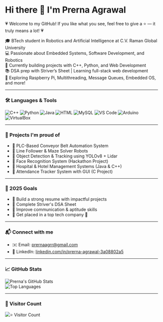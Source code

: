 # Hi there 👋 I'm Prerna Agrawal  
💗 Welcome to my GitHub! If you like what you see, feel free to give a ⭐ — it truly means a lot! 💗

🎓 BTech student in Robotics and Artificial Intelligence at C.V. Raman Global University  
💻 Passionate about Embedded Systems, Software Development, and Robotics  
🚀 Currently building projects with C++, Python, and Web Development  
📚 DSA prep with Striver’s Sheet | Learning full-stack web development  
🌱 Exploring Raspberry Pi, Multithreading, Message Queues, Embedded OS, and more!

---

### 🛠️ Languages & Tools
![C++](https://img.shields.io/badge/-C++-00599C?style=flat&logo=c%2B%2B)
![Python](https://img.shields.io/badge/-Python-3776AB?style=flat&logo=python)
![Java](https://img.shields.io/badge/-Java-007396?style=flat&logo=java)
![HTML](https://img.shields.io/badge/-HTML5-E34F26?style=flat&logo=html5)
![MySQL](https://img.shields.io/badge/-MySQL-4479A1?style=flat&logo=mysql)
![VS Code](https://img.shields.io/badge/-VS%20Code-007ACC?style=flat&logo=visual-studio-code)
![Arduino](https://img.shields.io/badge/-Arduino-00979D?style=flat&logo=arduino)
![VirtualBox](https://img.shields.io/badge/-VirtualBox-183A61?style=flat&logo=virtualbox&logoColor=white)

---

### 🔧 Projects I'm proud of  
- 🔹 PLC-Based Conveyor Belt Automation System  
- 🔹 Line Follower & Maze Solver Robots  
- 🔹 Object Detection & Tracking using YOLOv8 + Lidar  
- 🔹 Face Recognition System (Hackathon Project)  
- 🔹 Hospital & Hotel Management Systems (Java & C++)  
- 🔹 Attendance Tracker System with GUI (C Project)

---

### 🎯 2025 Goals  
- 🔸 Build a strong resume with impactful projects  
- 🔸 Complete Striver's DSA Sheet  
- 🔸 Improve communication & aptitude skills  
- 🔸 Get placed in a top tech company 💼

---

### 📬 Connect with me  
- ✉️ Email: [prernaagrr@gmail.com](mailto:prernaagrr@gmail.com)  
- 🔗 LinkedIn: [linkedin.com/in/prerna-agrawal-3a08802a5](https://www.linkedin.com/in/prerna-agrawal-3a08802a5)

---

### 📈 GitHub Stats  
![Prerna's GitHub Stats](https://github-readme-stats.vercel.app/api?username=Prernaagrawal1&show_icons=true&theme=radical)  
![Top Languages](https://github-readme-stats.vercel.app/api/top-langs/?username=Prernaagrawal1&layout=compact&theme=radical)

---

### 👀 Visitor Count  
![⭐ Visitor Count](https://komarev.com/ghpvc/?username=Prernaagrawal1&label=Profile%20Visitors&color=ff69b4&style=flat-square)
